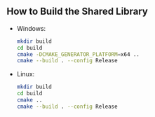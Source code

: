 ## How to Build the Shared Library 

- Windows:

    ```bash
    mkdir build
    cd build
    cmake -DCMAKE_GENERATOR_PLATFORM=x64 ..
    cmake --build . --config Release
    ```
- Linux:

    ```bash
    mkdir build
    cd build
    cmake ..
    cmake --build . --config Release
    ```